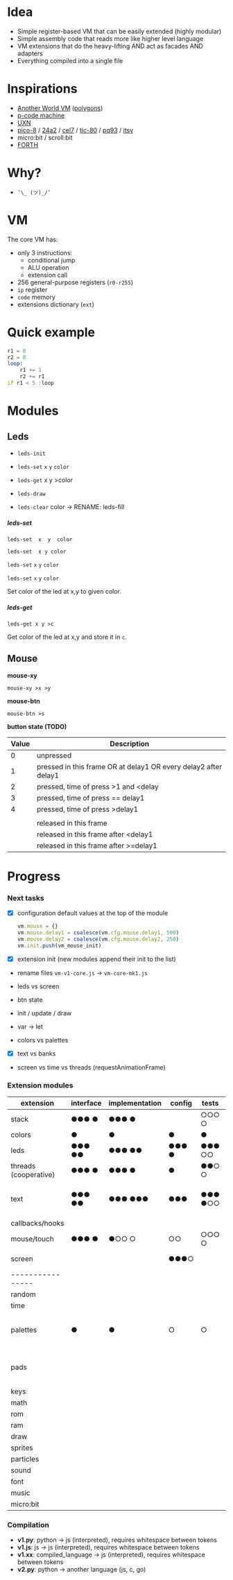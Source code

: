 # Idea

- Simple register-based VM that can be easily extended (highly modular)
- Simple assembly code that reads more like higher level language
- VM extensions that do the heavy-lifting AND act as facades AND adapters
- Everything compiled into a single file



# Inspirations

- [Another World VM](https://fabiensanglard.net/anotherWorld_code_review/) ([polygons](https://fabiensanglard.net/another_world_polygons/))
- [p-code machine](https://en.wikipedia.org/wiki/P-code_machine)
- [UXN](https://100r.co/site/uxn.html)
- [pico-8](https://www.lexaloffle.com/dl/docs/pico-8_manual.html) / [24a2](https://24a2.routley.io) / [cel7](https://rxi.itch.io/cel7) / [tic-80](https://tic80.com/learn) / [pq93](https://transmutrix.itch.io/pq93) / [itsy](https://github.com/mobarski/itsy)
- micro:bit / scroll:bit
- [FORTH](https://www.forth.com/starting-forth/1-forth-stacks-dictionary/)



# Why?

- `¯\_ (ツ)_/¯`



# VM

The core VM has:

- only 3 instructions:
  - conditional jump
  - ALU operation
  - extension call
- 256 general-purpose registers (`r0-r255`)
- `ip` register
-  `code` memory
- extensions dictionary (`ext`)



# Quick example

```asm
r1 = 0
r2 = 0
loop:
    r1 += 1
    r2 += r1
if r1 < 5 :loop
```



# Modules

## Leds

- `leds-init`

- `leds-set`  `x` `y` `color`

- `leds-get`  x y >color

- `leds-draw`

- `leds-clear`  color -> RENAME: leds-fill



##### leds-set

`leds-set  x  y  color`

`leds-set  x y color`

`leds-set`  `x`  `y`  `color`

`leds-set` `x` `y` `color`

Set color of the led at x,y to given color.



##### leds-get

`leds-get x y >c`

Get color of the led at x,y and store it in `c`.





## 



## Mouse

**mouse-xy**

`mouse-xy >x >y`



**mouse-btn**

`mouse-btn >s`



**button state (TODO)**

| Value | Description                                                  |
| ----- | ------------------------------------------------------------ |
| 0     | unpressed                                                    |
| 1     | pressed in this frame OR at delay1 OR every delay2 after delay1 |
| 2     | pressed, time of press >1 and <delay                         |
| 3     | pressed, time of press == delay1                             |
| 4     | pressed, time of press >delay1                               |
|       |                                                              |
|       | released in this frame                                       |
|       | released in this frame after <delay1                         |
|       | released in this frame after >=delay1                        |



# Progress

### Next tasks

- [x] configuration default values at the top of the module

  ```javascript
  vm.mouse = {}
  vm.mouse.delay1 = coalesce(vm.cfg.mouse.delay1, 500)
  vm.mouse.delay2 = coalesce(vm.cfg.mouse.delay2, 250)
  vm.init.push(vm_mouse_init)
  ```

- [x] extension init (new modules append their init to the list)

- rename files `vm-v1-core.js` -> `vm-core-mk1.js`

- leds vs screen

- btn state

- init / update / draw

- var -> let

- colors vs palettes

- [x] text vs banks

- screen vs time vs threads (requestAnimationFrame)

  

### Extension modules

| extension             | interface | implementation | config | tests   | docs    | notes                            |
| --------------------- | --------- | -------------- | ------ | ------- | ------- | -------------------------------- |
| stack                 | ●●● ●     | ●●● ●          |        | ○○○ ○   | ○○○ ○   |                                  |
| colors                | ●         | ●              | ●      | ●       | ○       |                                  |
| leds                  | ●●● ●●    | ●●● ●●         | ●●● ●  | ●●● ○○  | ○○○ ○○  |                                  |
| threads (cooperative) | ●●● ●     | ●●● ●          | ●      | ●●○ ○   | ○○○ ○   | errors: -id                      |
| text                  | ●●● ●●    | ●●● ●●●        | ●●●    | ●●● ●○○ | ○○○ ○○○ | mk1 = ala 24a2<br />banks!       |
| callbacks/hooks       |           |                |        |         |         |                                  |
| mouse/touch           | ●●● ●     | ●○○ ○          | ○○     | ○○○ ○   | ○○○ ○   |                                  |
| screen                |           |                | ●●●○   |         |         | pages, blit                      |
| ----------------      |           |                |        |         |         |                                  |
| random                |           |                |        |         |         |                                  |
| time                  |           |                |        |         |         |                                  |
| palettes              | ●         | ●              | ○      | ○       | ○       | embed selected palettes at build |
| pads                  |           |                |        |         |         | NES/GB style (4+2+2) x 4?        |
| keys                  |           |                |        |         |         |                                  |
| math                  |           |                |        |         |         |                                  |
| rom                   |           |                |        |         |         |                                  |
| ram                   |           |                |        |         |         |                                  |
| draw                  |           |                |        |         |         |                                  |
| sprites               |           |                |        |         |         |                                  |
| particles             |           |                |        |         |         |                                  |
| sound                 |           |                |        |         |         |                                  |
| font                  |           |                |        |         |         |                                  |
| music                 |           |                |        |         |         |                                  |
| micro:bit             |           |                |        |         |         |                                  |



### Compilation

- **v1.py**: python -> js (interpreted), requires whitespace between tokens
- **v1.js**: js -> js (interpreted), requires whitespace between tokens
- **v1.xx**: compiled_language -> js (interpreted), requires whitespace between tokens
- **v2.py**: python -> another language (js, c, go)

